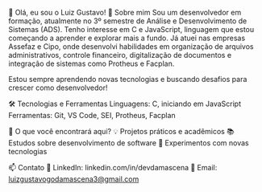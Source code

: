 👋 Olá, eu sou o Luiz Gustavo!
🚀 Sobre mim
    Sou um desenvolvedor em formação, atualmente no 3º semestre de Análise e Desenvolvimento de     Sistemas (ADS). Tenho interesse em C e JavaScript, linguagem que estou começando a aprender e      explorar mais a fundo.
    Já atuei nas empresas Assefaz e Cipo, onde desenvolvi habilidades em organização de arquivos administrativos, controle financeiro, digitalização de documentos e integração de sistemas como Protheus e Facplan.

  Estou sempre aprendendo novas tecnologias e buscando desafios para crescer como desenvolvedor!

🛠️ Tecnologias e Ferramentas
  Linguagens: C, iniciando em JavaScript
  Ferramentas: Git, VS Code, SEI, Protheus, Facplan
  
📌 O que você encontrará aqui?
  💡 Projetos práticos e acadêmicos
  📚 Estudos sobre desenvolvimento de software
  🔧 Experimentos com novas tecnologias

📫 Contato
  💼 LinkedIn: linkedin.com/in/devdamascena
  📧 Email: luizgustavogodamascena3@gmail.com

